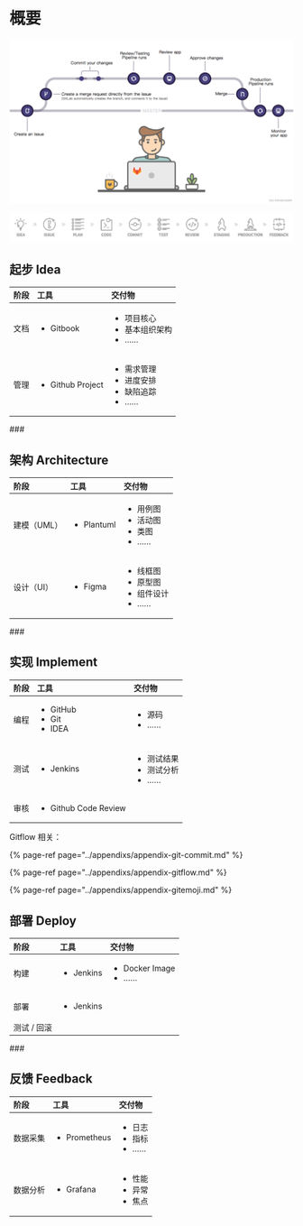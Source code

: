 # 概要

![&#x5DE5;&#x4F5C;&#x6D41;&#x7A0B;&#x56FE; - &#x6765;&#x6E90;&#xFF1A;gitlab.com](../.gitbook/assets/image.png)

![&#x5DE5;&#x4F5C;&#x6D41;&#x7A0B;&#x56FE; - &#x6765;&#x6E90;&#xFF1A;gitlab.com](../.gitbook/assets/image%20%281%29.png)

## **起步 Idea**

<table>
  <thead>
    <tr>
      <th style="text-align:left">&#x9636;&#x6BB5;</th>
      <th style="text-align:left"><b>&#x5DE5;&#x5177;</b>
      </th>
      <th style="text-align:left">&#x4EA4;&#x4ED8;&#x7269;</th>
    </tr>
  </thead>
  <tbody>
    <tr>
      <td style="text-align:left">&#x6587;&#x6863;</td>
      <td style="text-align:left">
        <p></p>
        <ul>
          <li>Gitbook</li>
        </ul>
      </td>
      <td style="text-align:left">
        <p></p>
        <ul>
          <li>&#x9879;&#x76EE;&#x6838;&#x5FC3;</li>
          <li>&#x57FA;&#x672C;&#x7EC4;&#x7EC7;&#x67B6;&#x6784;</li>
          <li>&#x2026;&#x2026;</li>
        </ul>
      </td>
    </tr>
    <tr>
      <td style="text-align:left">&#x7BA1;&#x7406;</td>
      <td style="text-align:left">
        <p></p>
        <ul>
          <li>Github Project</li>
        </ul>
      </td>
      <td style="text-align:left">
        <p></p>
        <ul>
          <li>&#x9700;&#x6C42;&#x7BA1;&#x7406;</li>
          <li>&#x8FDB;&#x5EA6;&#x5B89;&#x6392;</li>
          <li>&#x7F3A;&#x9677;&#x8FFD;&#x8E2A;</li>
          <li>&#x2026;&#x2026;</li>
        </ul>
      </td>
    </tr>
  </tbody>
</table>### 

## 架构 Architecture

<table>
  <thead>
    <tr>
      <th style="text-align:left">&#x9636;&#x6BB5;</th>
      <th style="text-align:left"><b>&#x5DE5;&#x5177;</b>
      </th>
      <th style="text-align:left">&#x4EA4;&#x4ED8;&#x7269;</th>
    </tr>
  </thead>
  <tbody>
    <tr>
      <td style="text-align:left">&#x5EFA;&#x6A21;&#xFF08;UML&#xFF09;</td>
      <td style="text-align:left">
        <p></p>
        <ul>
          <li>Plantuml</li>
        </ul>
      </td>
      <td style="text-align:left">
        <p></p>
        <ul>
          <li>&#x7528;&#x4F8B;&#x56FE;</li>
          <li>&#x6D3B;&#x52A8;&#x56FE;</li>
          <li>&#x7C7B;&#x56FE;</li>
          <li>&#x2026;&#x2026;</li>
        </ul>
      </td>
    </tr>
    <tr>
      <td style="text-align:left">&#x8BBE;&#x8BA1;&#xFF08;UI&#xFF09;</td>
      <td style="text-align:left">
        <p></p>
        <ul>
          <li>Figma</li>
        </ul>
      </td>
      <td style="text-align:left">
        <p></p>
        <ul>
          <li>&#x7EBF;&#x6846;&#x56FE;</li>
          <li>&#x539F;&#x578B;&#x56FE;</li>
          <li>&#x7EC4;&#x4EF6;&#x8BBE;&#x8BA1;</li>
          <li>&#x2026;&#x2026;</li>
        </ul>
      </td>
    </tr>
  </tbody>
</table>### 

## 实现 Implement

<table>
  <thead>
    <tr>
      <th style="text-align:left">&#x9636;&#x6BB5;</th>
      <th style="text-align:left"><b>&#x5DE5;&#x5177;</b>
      </th>
      <th style="text-align:left">&#x4EA4;&#x4ED8;&#x7269;</th>
    </tr>
  </thead>
  <tbody>
    <tr>
      <td style="text-align:left">&#x7F16;&#x7A0B;</td>
      <td style="text-align:left">
        <p></p>
        <ul>
          <li>GitHub</li>
          <li>Git</li>
          <li>IDEA</li>
        </ul>
      </td>
      <td style="text-align:left">
        <p></p>
        <ul>
          <li>&#x6E90;&#x7801;</li>
          <li>&#x2026;&#x2026;</li>
        </ul>
      </td>
    </tr>
    <tr>
      <td style="text-align:left">&#x6D4B;&#x8BD5;</td>
      <td style="text-align:left">
        <p></p>
        <ul>
          <li>Jenkins</li>
        </ul>
      </td>
      <td style="text-align:left">
        <p></p>
        <ul>
          <li>&#x6D4B;&#x8BD5;&#x7ED3;&#x679C;</li>
          <li>&#x6D4B;&#x8BD5;&#x5206;&#x6790;</li>
          <li>&#x2026;&#x2026;</li>
        </ul>
      </td>
    </tr>
    <tr>
      <td style="text-align:left">&#x5BA1;&#x6838;</td>
      <td style="text-align:left">
        <p></p>
        <ul>
          <li>Github Code Review</li>
        </ul>
      </td>
      <td style="text-align:left"></td>
    </tr>
  </tbody>
</table>Gitflow 相关：

{% page-ref page="../appendixs/appendix-git-commit.md" %}

{% page-ref page="../appendixs/appendix-gitflow.md" %}

{% page-ref page="../appendixs/appendix-gitemoji.md" %}



## 部署 Deploy

<table>
  <thead>
    <tr>
      <th style="text-align:left">&#x9636;&#x6BB5;</th>
      <th style="text-align:left"><b>&#x5DE5;&#x5177;</b>
      </th>
      <th style="text-align:left">&#x4EA4;&#x4ED8;&#x7269;</th>
    </tr>
  </thead>
  <tbody>
    <tr>
      <td style="text-align:left">&#x6784;&#x5EFA;</td>
      <td style="text-align:left">
        <p></p>
        <ul>
          <li>Jenkins</li>
        </ul>
      </td>
      <td style="text-align:left">
        <p></p>
        <ul>
          <li>Docker Image</li>
          <li>&#x2026;&#x2026;</li>
        </ul>
      </td>
    </tr>
    <tr>
      <td style="text-align:left">&#x90E8;&#x7F72;</td>
      <td style="text-align:left">
        <p></p>
        <ul>
          <li>Jenkins</li>
        </ul>
      </td>
      <td style="text-align:left"></td>
    </tr>
    <tr>
      <td style="text-align:left">&#x6D4B;&#x8BD5; / &#x56DE;&#x6EDA;</td>
      <td style="text-align:left"></td>
      <td style="text-align:left"></td>
    </tr>
  </tbody>
</table>### 

## 反馈 Feedback

<table>
  <thead>
    <tr>
      <th style="text-align:left">&#x9636;&#x6BB5;</th>
      <th style="text-align:left"><b>&#x5DE5;&#x5177;</b>
      </th>
      <th style="text-align:left">&#x4EA4;&#x4ED8;&#x7269;</th>
    </tr>
  </thead>
  <tbody>
    <tr>
      <td style="text-align:left">
        <p></p>
        <p>&#x6570;&#x636E;&#x91C7;&#x96C6;</p>
      </td>
      <td style="text-align:left">
        <p></p>
        <ul>
          <li>Prometheus</li>
        </ul>
      </td>
      <td style="text-align:left">
        <p></p>
        <ul>
          <li>&#x65E5;&#x5FD7;</li>
          <li>&#x6307;&#x6807;</li>
          <li>&#x2026;&#x2026;</li>
        </ul>
      </td>
    </tr>
    <tr>
      <td style="text-align:left">
        <p></p>
        <p>&#x6570;&#x636E;&#x5206;&#x6790;</p>
      </td>
      <td style="text-align:left">
        <p></p>
        <ul>
          <li>Grafana</li>
        </ul>
      </td>
      <td style="text-align:left">
        <p></p>
        <ul>
          <li>&#x6027;&#x80FD;</li>
          <li>&#x5F02;&#x5E38;</li>
          <li>&#x7126;&#x70B9;</li>
        </ul>
      </td>
    </tr>
  </tbody>
</table>

